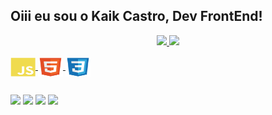 ## Oiii eu sou o Kaik Castro, Dev FrontEnd!
<div align="center">
  <a href="https://github.com/Castro71">
  <img height="180em" src="https://github-readme-stats.vercel.app/api?username=castro71&show_icons=true&theme=github_dark&include_all_commits=true&count_private=true"/>
  <img height="180em" src="https://github-readme-stats.vercel.app/api/top-langs/?username=castro71&layout=compact&langs_count=7&theme=github_dark"/>
</div>
  <div style="display: inline_block"><br>
  <img align="center" alt="Rafa-Js" height="30" width="40" src="https://raw.githubusercontent.com/devicons/devicon/master/icons/javascript/javascript-plain.svg">
  <img align="center" alt="Castro-HTML" height="30" width="40" src="https://raw.githubusercontent.com/devicons/devicon/master/icons/html5/html5-original.svg">
  <img align="center" alt="Castro-CSS" height="30" width="40" src="https://raw.githubusercontent.com/devicons/devicon/master/icons/css3/css3-original.svg">
</div>
  
##
  
<div>
 <a href:"https://twitter.com/kaikcastroo" target:"_blank"><img src="https://img.shields.io/badge/Twitter-1DA1F2?style=for-the-badge&logo=twitter&logoColor=white" target="_blank"></a>
 <a href:"https://www.instagram.com/castroo_gb/" target:"_blank"><img src="https://img.shields.io/badge/Instagram-E4405F?style=for-the-badge&logo=instagram&logoColor=white" target="_blank"></a>
<a href:"https://contacts.google.com/person/c4665627028276101870?hl=pt_BR" target:"_blank"><img src="https://img.shields.io/badge/Gmail-D14836?style=for-the-badge&logo=gmail&logoColor=white" target="_blank"></a>
<a href:""><img src="https://img.shields.io/badge/LinkedIn-0077B5?style=for-the-badge&logo=linkedin&logoColor=white" target="_blank"</img></a>
